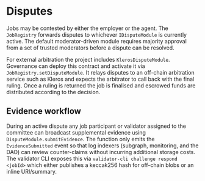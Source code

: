 # Disputes

Jobs may be contested by either the employer or the agent. The
`JobRegistry` forwards disputes to whichever `IDisputeModule` is
currently active. The default moderator-driven module requires majority
approval from a set of trusted moderators before a dispute can be
resolved.

For external arbitration the project includes `KlerosDisputeModule`.
Governance can deploy this contract and activate it via
`JobRegistry.setDisputeModule`. It relays disputes to an off-chain
arbitration service such as Kleros and expects the arbitrator to call
back with the final ruling. Once a ruling is returned the job is
finalised and escrowed funds are distributed according to the decision.

## Evidence workflow

During an active dispute any job participant or validator assigned to the
committee can broadcast supplemental evidence using
`DisputeModule.submitEvidence`. The function only emits the
`EvidenceSubmitted` event so that log indexers (subgraph, monitoring, and the
DAO) can review counter-claims without incurring additional storage costs. The
validator CLI exposes this via `validator-cli challenge respond <jobId>` which
either publishes a keccak256 hash for off-chain blobs or an inline URI/summary.
